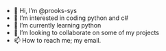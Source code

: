 - 👋 Hi, I’m @prooks-sys
- 👀 I’m interested in coding python and c#
- 🌱 I’m currently learning python
- 💞️ I’m looking to collaborate on some of my projects
- 📫 How to reach me; my email.

<!---
prooks-sys/prooks-sys is a ✨ special ✨ repository because its `README.md` (this file) appears on your GitHub profile.
You can click the Preview link to take a look at your changes.
--->
